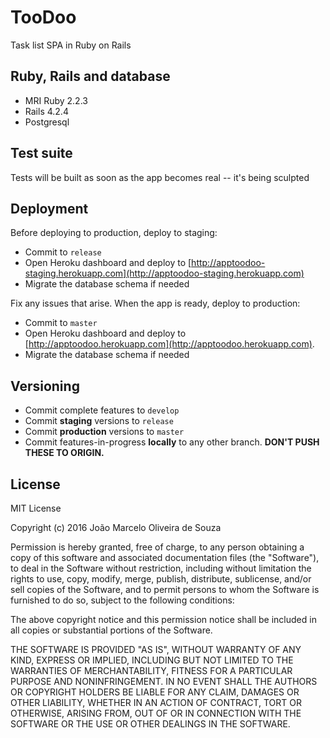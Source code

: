 TooDoo
===

Task list SPA in Ruby on Rails

Ruby, Rails and database
---

* MRI Ruby 2.2.3
* Rails 4.2.4
* Postgresql

Test suite
---

Tests will be built as soon as the app becomes real -- it's being sculpted

Deployment
---

Before deploying to production, deploy to staging:

* Commit to `release`
* Open Heroku dashboard and deploy to [http://apptoodoo-staging.herokuapp.com](http://apptoodoo-staging.herokuapp.com)
* Migrate the database schema if needed

Fix any issues that arise. When the app is ready, deploy to production:

* Commit to `master`
* Open Heroku dashboard and deploy to [http://apptoodoo.herokuapp.com](http://apptoodoo.herokuapp.com).
* Migrate the database schema if needed

Versioning
---

* Commit complete features to `develop`
* Commit **staging** versions to `release`
* Commit **production** versions to `master`
* Commit features-in-progress **locally** to any other branch. **DON'T PUSH THESE TO ORIGIN.**

License
---

MIT License

Copyright (c) 2016 João Marcelo Oliveira de Souza

Permission is hereby granted, free of charge, to any person obtaining a copy
of this software and associated documentation files (the "Software"), to deal
in the Software without restriction, including without limitation the rights
to use, copy, modify, merge, publish, distribute, sublicense, and/or sell
copies of the Software, and to permit persons to whom the Software is
furnished to do so, subject to the following conditions:

The above copyright notice and this permission notice shall be included in all
copies or substantial portions of the Software.

THE SOFTWARE IS PROVIDED "AS IS", WITHOUT WARRANTY OF ANY KIND, EXPRESS OR
IMPLIED, INCLUDING BUT NOT LIMITED TO THE WARRANTIES OF MERCHANTABILITY,
FITNESS FOR A PARTICULAR PURPOSE AND NONINFRINGEMENT. IN NO EVENT SHALL THE
AUTHORS OR COPYRIGHT HOLDERS BE LIABLE FOR ANY CLAIM, DAMAGES OR OTHER
LIABILITY, WHETHER IN AN ACTION OF CONTRACT, TORT OR OTHERWISE, ARISING FROM,
OUT OF OR IN CONNECTION WITH THE SOFTWARE OR THE USE OR OTHER DEALINGS IN THE
SOFTWARE.
